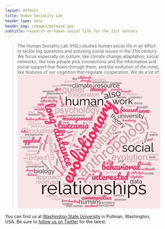 ```yaml
---
layout: default
title: Human Sociality Lab
header_type: hero
header_img: /images/palouse.jpg
subtitle: research on human social life for the 21st century
---
```


> The Human Sociality Lab (HSL) studies human social life in an effort to tackle big questions and pressing social issues in the 21st century. We focus especially on culture, like climate change adaptation; social networks, like how people pick connections and the information and social support that flows through them; and the evolution of the mind, like features of our cognition that regulate cooperation. We do a lot of:
![Wordcloud](/images/wordcloud_230708.png)

You can find us at [Washington State University](https://www.anthro.wsu.edu) in Pullman, Washington, USA. Be sure to [follow us on Twitter](https://www.twitter.com/SocialityLab) for the latest.
